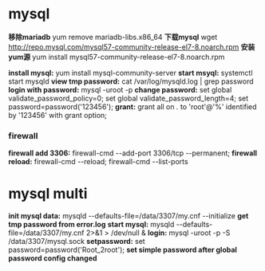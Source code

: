 # mysql
**移除mariadb** yum remove mariadb-libs.x86_64
**下载mysql** wget http://repo.mysql.com/mysql57-community-release-el7-8.noarch.rpm
**安装yum源** yum install mysql57-community-release-el7-8.noarch.rpm
 
 **install mysql:** yum install mysql-community-server
 **start msyql:** systemctl start mysqld
 **view tmp password:** cat /var/log/mysqld.log | grep password
 **login with password:** mysql -uroot -p 
 **change password:** set global validate_password_policy=0; set global validate_password_length=4; set password=password('123456');
 **grant:** grant all on *.* to 'root'@'%' identified by '123456' with grant option;
 
 ### firewall
**firewall add 3306:** firewall-cmd --add-port 3306/tcp --permanent; 
**firewall reload:** firewall-cmd --reload;  firewall-cmd --list-ports



# mysql multi
**init mysql data:** mysqld --defaults-file=/data/3307/my.cnf --initialize   **get tmp password from error.log**
**start mysql:**  mysqld --defaults-file=/data/3307/my.cnf  2>&1 > /dev/null &
**login:** mysql -uroot -p -S /data/3307/mysql.sock
**setpassword:** set password=password('Root_2root');  **set simple password after global password config changed**





